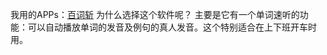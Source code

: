 我用的APPs：[百词斩](https://www.baicizhan.com/)
为什么选择这个软件呢？
主要是它有一个单词速听的功能：可以自动播放单词的发音及例句的真人发音。这个特别适合在上下班开车时用。

